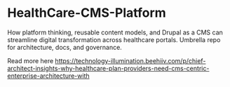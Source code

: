 # HealthCare-CMS-Platform
How platform thinking, reusable content models, and Drupal as a CMS can streamline digital transformation across healthcare portals. Umbrella repo for architecture, docs, and governance.

Read more here https://technology-illumination.beehiiv.com/p/chief-architect-insights-why-healthcare-plan-providers-need-cms-centric-enterprise-architecture-with


